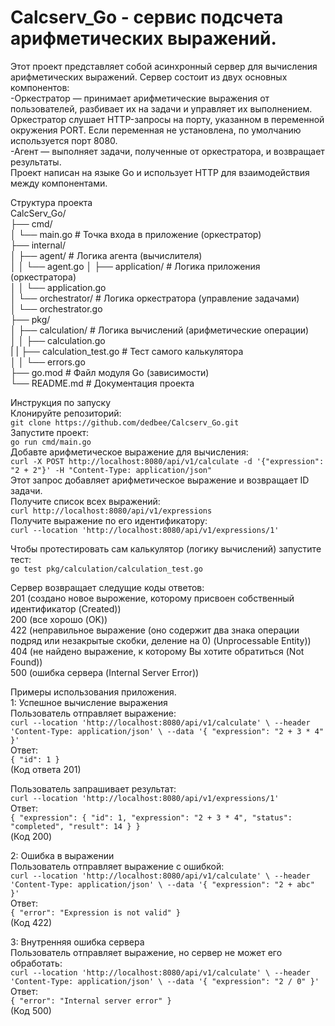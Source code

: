 # Calcserv_Go - сервис подсчета арифметических выражений.

Этот проект представляет собой асинхронный сервер для вычисления арифметических выражений. Сервер состоит из двух основных компонентов:  
  -Оркестратор — принимает арифметические выражения от пользователей, разбивает их на задачи и управляет их выполнением. 
  Оркестратор слушает HTTP-запросы на порту, указанном в переменной окружения PORT. Если переменная не установлена, по умолчанию используется порт 8080.  
  -Агент — выполняет задачи, полученные от оркестратора, и возвращает результаты.  
Проект написан на языке Go и использует HTTP для взаимодействия между компонентами.  

Структура проекта  
CalcServ_Go/  
├── cmd/  
│   └── main.go                # Точка входа в приложение (оркестратор)  
├── internal/  
│   ├── agent/                 # Логика агента (вычислителя)  
│   │   └── agent.go
│   ├── application/           # Логика приложения (оркестратора)  
│   │   └── application.go  
│   └── orchestrator/          # Логика оркестратора (управление задачами)  
│       └── orchestrator.go  
├── pkg/  
│   ├── calculation/           # Логика вычислений (арифметические операции)  
│   │   ├── calculation.go  
|   |   ├── calculation_test.go # Тест самого калькулятора  
│   │   └── errors.go  
├── go.mod                     # Файл модуля Go (зависимости)  
└── README.md                  # Документация проекта  

Инструкция по запуску  
Клонируйте репозиторий:  
`git clone https://github.com/dedbee/Calcserv_Go.git`  
Запустите проект:  
`go run cmd/main.go`  
Добавте арифметическое выражение для вычисления:  
`curl -X POST http://localhost:8080/api/v1/calculate -d '{"expression": "2 + 2"}' -H "Content-Type: application/json"`  
Этот запрос добавляет арифметическое выражение и возвращает ID задачи.  
Получите список всех выражений:  
`curl http://localhost:8080/api/v1/expressions`  
Получите выражение по его идентификатору:  
`curl --location 'http://localhost:8080/api/v1/expressions/1'`  
  
Чтобы протестировать сам калькулятор (логику вычислений) запустите тест:  
`go test pkg/calculation/calculation_test.go`  

Сервер возвращает следущие коды ответов:  
201 (создано новое вырожение, которому присвоен собственный идентификатор (Created))  
200 (все хорошо (OK))  
422 (неправильное выражение (оно содержит два знака операции подряд или незакрытые скобки, деление на 0) (Unprocessable Entity))  
404 (не найдено выражение, к которому Вы хотите обратиться (Not Found))  
500 (ошибка сервера (Internal Server Error))  

Примеры использования приложения.  
1: Успешное вычисление выражения  
Пользователь отправляет выражение:  
`curl --location 'http://localhost:8080/api/v1/calculate' \
--header 'Content-Type: application/json' \
--data '{
  "expression": "2 + 3 * 4"
}'`  
Ответ:  
`{
    "id": 1
}`  
(Код ответа 201)  

Пользователь запрашивает результат:  
`curl --location 'http://localhost:8080/api/v1/expressions/1'`  
Ответ:  
`{
    "expression": {
        "id": 1,
        "expression": "2 + 3 * 4",
        "status": "completed",
        "result": 14
    }
}`  
(Код 200)  
  
2: Ошибка в выражении  
Пользователь отправляет выражение с ошибкой:  
`curl --location 'http://localhost:8080/api/v1/calculate' \
--header 'Content-Type: application/json' \
--data '{
  "expression": "2 + abc"
}'`  
Ответ:  
`{
    "error": "Expression is not valid"
}`  
(Код 422)  
  
3: Внутренняя ошибка сервера  
Пользователь отправляет выражение, но сервер не может его обработать:  
`curl --location 'http://localhost:8080/api/v1/calculate' \
--header 'Content-Type: application/json' \
--data '{
  "expression": "2 / 0"
}'`  
Ответ:  
`{
    "error": "Internal server error"
}`  
(Код 500)  
